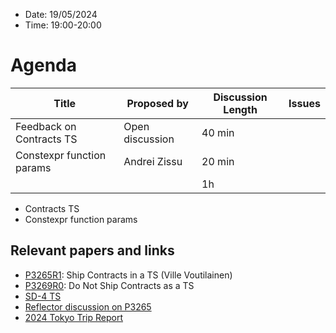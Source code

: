 * Date: 19/05/2024
* Time: 19:00-20:00

# Agenda

| Title | Proposed by | Discussion Length | Issues       |
|----------|-------------|-------------|----------------|
| Feedback on Contracts TS| Open discussion | 40 min  |
| Constexpr function params | Andrei Zissu | 20 min |
|           |   | 1h     |          |

* Contracts TS
* Constexpr function params


## Relevant papers and links
   * [P3265R1](https://isocpp.org/files/papers/P3264R1.html): Ship Contracts in a TS (Ville Voutilainen)
   * [P3269R0](https://wg21.link/P3269R0): Do Not Ship Contracts as a TS
   * [SD-4 TS](https://isocpp.org/std/standing-documents/sd-4-wg21-practices-and-procedures#technical-specifications)
   * [Reflector discussion on P3265](http://lists.isocpp.org/sg21/2024/05/8771.php)
   * [2024 Tokyo Trip Report](https://www.reddit.com/r/cpp/comments/1bloatw/202403_tokyo_iso_c_committee_trip_report_third/)

